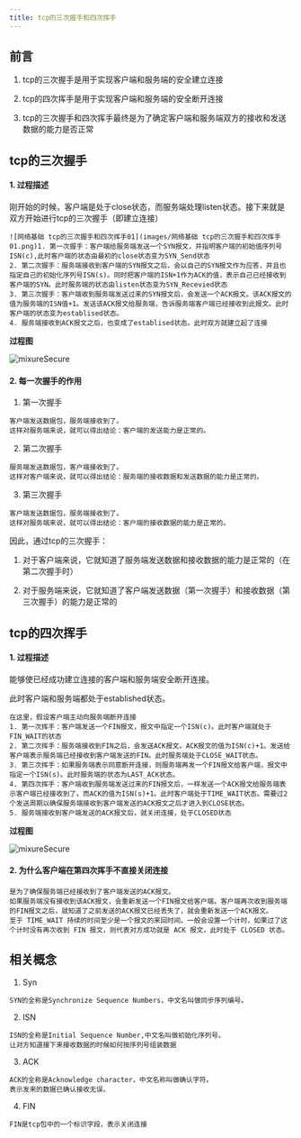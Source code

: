 ```yaml
---
title: tcp的三次握手和四次挥手
---
```

## 前言

1. tcp的三次握手是用于实现客户端和服务端的安全建立连接

2. tcp的四次挥手是用于实现客户端和服务端的安全断开连接
3. tcp的三次握手和四次挥手最终是为了确定客户端和服务端双方的接收和发送数据的能力是否正常

## tcp的三次握手

#### 1. 过程描述

刚开始的时候，客户端是处于close状态，而服务端处理listen状态。接下来就是双方开始进行tcp的三次握手（即建立连接）

```
![网络基础 tcp的三次握手和四次挥手01](images/网络基础 tcp的三次握手和四次挥手01.png)1. 第一次握手：客户端给服务端发送一个SYN报文，并指明客户端的初始值序列号ISN(c),此时客户端的状态由最初的close状态变为SYN_Send状态
2. 第二次握手：服务端接收到客户端的SYN报文之后，会以自己的SYN报文作为应答，并且也指定自己的初始化序列号ISN(s)。同时把客户端的ISN+1作为ACK的值，表示自己已经接收到客户端的SYN。此时服务端的状态由listen状态变为SYN_Recevied状态
3. 第三次握手：客户端收到服务端发送过来的SYN报文后，会发送一个ACK报文。该ACK报文的值为服务端的ISN值+1。发送该ACK报文给服务端，告诉服务端客户端已经接收到此报文。此时客户端的状态变为establised状态。
4. 服务端接收到ACK报文之后，也变成了establised状态。此时双方就建立起了连接
```

**过程图**

<img :src="$withBase('/网络基础/网络基础 tcp的三次握手和四次挥手01.png')" alt="mixureSecure">

#### 2. 每一次握手的作用

1. 第一次握手

```
客户端发送数据包，服务端接收到了。
这样对服务端来说，就可以得出结论：客户端的发送能力是正常的。
```

2. 第二次握手

```
服务端发送数据包，客户端接收到了。
这样对客户端来说，就可以得出结论：服务端的接收数据和发送数据的能力是正常的。
```

3. 第三次握手

```
客户端发送数据包，服务端接收到了。
这样对服务端来说，就可以得出结论：客户端的接收数据的能力是正常的。
```

因此，通过tcp的三次握手：

1. 对于客户端来说，它就知道了服务端发送数据和接收数据的能力是正常的（在第二次握手时）

2. 对于服务端来说，它就知道了客户端发送数据（第一次握手）和接收数据（第三次握手）的能力是正常的

## tcp的四次挥手

#### 1. 过程描述

能够使已经成功建立连接的客户端和服务端安全断开连接。

此时客户端和服务端都处于established状态。

```
在这里，假设客户端主动向服务端断开连接
1. 第一次挥手：客户端发送一个FIN报文，报文中指定一个ISN(c)。此时客户端就处于FIN_WAIT的状态
2. 第二次挥手：服务端接收到FIN之后，会发送ACK报文。ACK报文的值为ISN(c)+1。发送给客户端表示服务端已经接收到客户端发送的FIN。此时服务端处于CLOSE_WAIT状态。
3. 第三次挥手：如果服务端表示同意断开连接，则服务端再发一个FIN报文给客户端，报文中指定一个ISN(s)。此时服务端的状态为LAST_ACK状态。
4. 第四次挥手：客户端收到服务端发送过来的FIN报文后，一样发送一个ACK报文给服务端表示客户端已经接收到了。而ACK的值为ISN(s)+1。此时客户端处于TIME_WAIT状态。需要过2个发送周期以确保服务端接收到客户端发送的ACK报文之后才进入到CLOSE状态。
5. 服务端接收到客户端发送的ACK报文后，就关闭连接，处于CLOSED状态
```

**过程图**

<img :src="$withBase('/网络基础/网络基础 tcp的三次握手和四次挥手02.png')" alt="mixureSecure">

#### 2. 为什么客户端在第四次挥手不直接关闭连接

```
是为了确保服务端已经接收到了客户端发送的ACK报文。
如果服务端没有接收到该ACK报文，会重新发送一个FIN报文给客户端。客户端再次收到服务端的FIN报文之后，就知道了之前发送的ACK报文已经丢失了，就会重新发送一个ACK报文。
至于 TIME_WAIT 持续的时间至少是一个报文的来回时间。一般会设置一个计时，如果过了这个计时没有再次收到 FIN 报文，则代表对方成功就是 ACK 报文，此时处于 CLOSED 状态。
```

## 相关概念

1. Syn
```
SYN的全称是Synchronize Sequence Numbers，中文名叫做同步序列编号。
```

2. ISN
```
ISN的全称是Initial Sequence Number,中文名叫做初始化序列号。
让对方知道接下来接收数据的时候如何按序列号组装数据
```

3. ACK
```
ACK的全称是Acknowledge character，中文名称叫做确认字符。
表示发来的数据已确认接收无误。
```

4. FIN
```
FIN是tcp包中的一个标识字段，表示关闭连接
```
